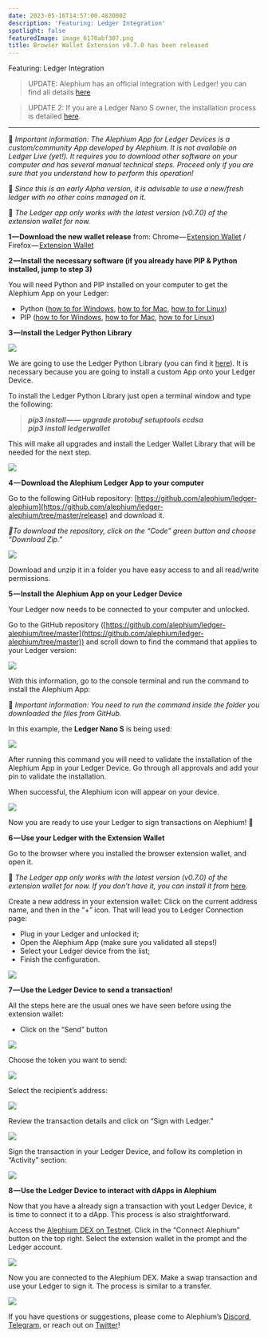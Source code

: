```yaml
---
date: 2023-05-16T14:57:00.483000Z
description: 'Featuring: Ledger Integration'
spotlight: false
featuredImage: image_6170abf307.png
title: Browser Wallet Extension v0.7.0 has been released
---
```


Featuring: Ledger Integration

> UPDATE: Alephium has an official integration with Ledger! you can find all details [here](/news/post/alephium-available-on-ledger-hardware-wallets-27fa77f928ab)

> UPDATE 2: If you are a Ledger Nano S owner, the installation process is detailed [here](https://medium.com/p/7a86570f4089/edit).

---

🚨 _Important information: The Alephium App for Ledger Devices is a custom/community App developed by Alephium. It is not available on Ledger Live (yet!). It requires you to download other software on your computer and has several manual technical steps. Proceed only if you are sure that you understand how to perform this operation!_

🚨 _Since this is an early Alpha version, it is advisable to use a new/fresh ledger with no other coins managed on it._

🚨 _The Ledger app only works with the latest version (v0.7.0) of the extension wallet for now._

**1 — Download the new wallet release** from: Chrome — [Extension Wallet](https://chrome.google.com/webstore/detail/alephium-extension-wallet/gdokollfhmnbfckbobkdbakhilldkhcj) / Firefox — [Extension Wallet](https://addons.mozilla.org/en-US/firefox/addon/alephiumextensionwallet/)

**2 — Install the necessary software (if you already have PIP & Python installed, jump to step 3)**

You will need Python and PIP installed on your computer to get the Alephium App on your Ledger:

- Python ([how to for Windows](https://www.simplilearn.com/tutorials/python-tutorial/python-installation-on-windows#:~:text=To%20download%20Python%2C%20you%20need,then%20select%20the%20Windows%20option.), [how to for Mac](https://docs.python.org/3/using/mac.html), [how to for Linux](https://docs.python-guide.org/starting/install3/linux/))
- PIP ([how to for Windows](https://www.dataquest.io/blog/install-pip-windows/), [how to for Mac](https://www.groovypost.com/howto/install-pip-on-a-mac/), [how to for Linux](https://docs.python-guide.org/starting/install3/linux/))

**3 — Install the Ledger Python Library**

![](image_db53d15aaa.png)

We are going to use the Ledger Python Library (you can find it [here](https://github.com/LedgerHQ/ledgerctl#quick-install)). It is necessary because you are going to install a custom App onto your Ledger Device.

To install the Ledger Python Library just open a terminal window and type the following:

> **_pip3 install — — upgrade protobuf setuptools ecdsa  
> pip3 install ledgerwallet_**

This will make all upgrades and install the Ledger Wallet Library that will be needed for the next step.

![](image_7889d7e170.gif)

**4 — Download the Alephium Ledger App to your computer**

Go to the following GitHub repository: [https://github.com/alephium/ledger-alephium](https://github.com/alephium/ledger-alephium/tree/master/release) and download it.

_🚨To download the repository, click on the “Code” green button and choose “Download Zip.”_

![](image_66daf415fe.png)

Download and unzip it in a folder you have easy access to and all read/write permissions.

**5 — Install the Alephium App on your Ledger Device**

Your Ledger now needs to be connected to your computer and unlocked.

Go to the GitHub repository ([https://github.com/alephium/ledger-alephium/tree/master](https://github.com/alephium/ledger-alephium/tree/master)) and scroll down to find the command that applies to your Ledger version:

![](image_8fb9cb3848.png)

With this information, go to the console terminal and run the command to install the Alephium App:

🚨 _Important information: You need to run the command inside the folder you downloaded the files from GitHub._

In this example, the **Ledger Nano S** is being used:

![](image_37de619c27.png)

After running this command you will need to validate the installation of the Alephium App in your Ledger Device. Go through all approvals and add your pin to validate the installation.

When successful, the Alephium icon will appear on your device.

![](image_70920c6c77.jpeg)

Now you are ready to use your Ledger to sign transactions on Alephium! **🎉**

**6 — Use your Ledger with the Extension Wallet**

Go to the browser where you installed the browser extension wallet, and open it.

🚨 _The Ledger app only works with the latest version (v0.7.0) of the extension wallet for now. If you don’t have it, you can install it from_ [here](https://chrome.google.com/webstore/detail/alephium-extension-wallet/gdokollfhmnbfckbobkdbakhilldkhcj/related)_._

Create a new address in your extension wallet: Click on the current address name, and then in the “+” icon. That will lead you to Ledger Connection page:

- Plug in your Ledger and unlocked it;
- Open the Alephium App (make sure you validated all steps!)
- Select your Ledger device from the list;
- Finish the configuration.

![](image_6745633ac7.gif)

**7 — Use the Ledger Device to send a transaction!**

All the steps here are the usual ones we have seen before using the extension wallet:

- Click on the “Send” button

![](image_1ba06f9e03.png)

Choose the token you want to send:

![](image_44a2eea264.png)

Select the recipient’s address:

![](image_44de2c3e11.png)

Review the transaction details and click on “Sign with Ledger.”

![](image_0ff69252be.png)

Sign the transaction in your Ledger Device, and follow its completion in “Activity” section:

![](image_e61f266056.png)

**8 — Use the Ledger Device to interact with dApps in Alephium**

Now that you have a already sign a transaction with yout Ledger Device, it is time to connect it to a dApp. This process is also straightforward.

Access the [Alephium DEX on Testnet](https://alephium.github.io/alephium-dex). Click in the “Connect Alephium” button on the top right. Select the extension wallet in the prompt and the Ledger account.

![](image_44f65e2601.gif)

Now you are connected to the Alephium DEX. Make a swap transaction and use your Ledger to sign it. The process is similar to a transfer.

![](image_875b72a3ef.gif)

If you have questions or suggestions, please come to Alephium’s [Discord](/discord), [Telegram](https://t.me/alephiumgroup), or reach out on [Twitter](https://twitter.com/alephium)!
